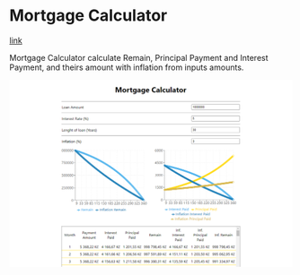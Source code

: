 # Mortgage Calculator

[link](https://github.com/ElaJahoda/janouskova-ita-2022/tree/main/src/MortgageCalculator)

Mortgage Calculator calculate Remain, Principal Payment and Interest Payment, and theirs amount with inflation from inputs amounts. 

![Mortgage Calculator](./src/images/MortgageCalculatorScreenshot.png)